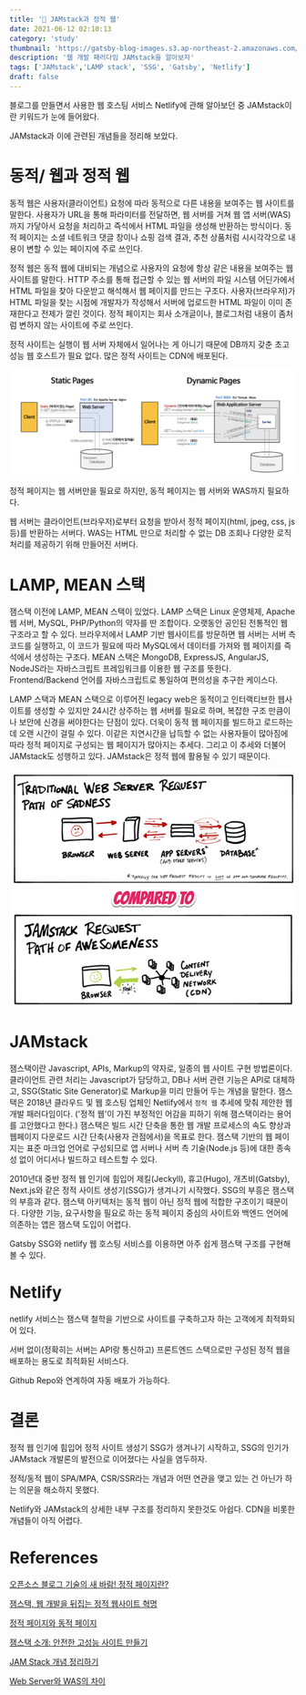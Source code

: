 ```yaml
---
title: '📝 JAMstack과 정적 웹'
date: 2021-06-12 02:10:13
category: 'study'
thumbnail: 'https://gatsby-blog-images.s3.ap-northeast-2.amazonaws.com/thumb_JAMstack.webp'
description: '웹 개발 패러다임 JAMstack을 알아보자'
tags: ['JAMstack','LAMP stack', 'SSG', 'Gatsby', 'Netlify']
draft: false
---
```



블로그를 만들면서 사용한 웹 호스팅 서비스 Netlify에 관해 알아보던 중 JAMstack이란 키워드가 눈에 들어왔다.

JAMstack과 이에 관련된 개념들을 정리해 보았다.


# 동적/ 웹과 정적 웹

동적 웹은 사용자(클라이언트) 요청에 따라 동적으로 다른 내용을 보여주는 웹 사이트를 말한다.
사용자가 URL을 통해 파라미터를 전달하면, 웹 서버를 거쳐 웹 앱 서버(WAS)까지 가닿아서 요청을 처리하고 즉석에서 HTML 파일을 생성해 반환하는 방식이다. 동적 페이지는 소셜 네트워크 댓글 창이나 쇼핑 검색 결과, 추천 상품처럼 시시각각으로 내용이 변할 수 있는 페이지에 주로 쓰인다.

정적 웹은 동적 웹에 대비되는 개념으로 사용자의 요청에 항상 같은 내용을 보여주는 웹 사이트를 말한다.
HTTP 주소를 통해 접근할 수 있는 웹 서버의 파일 시스템 어딘가에서 HTML 파일을 찾아 다운받고 해석해서 웹 페이지를 만드는 구조다. 사용자(브라우저)가 HTML 파일을 찾는 시점에 개발자가 작성해서 서버에 업로드한 HTML 파일이 이미 존재한다고 전제가 깔린 것이다. 정적 페이지는 회사 소개글이나, 블로그처럼 내용이 좀처럼 변하지 않는 사이트에 주로 쓰인다.

정적 사이트는 실행이 웹 서버 자체에서 일어나는 게 아니기 때문에 DB까지 갖춘 초고성능 웹 호스트가 필요 없다. 많은 정적 사이트는 CDN에 배포된다.

![statid/dynamic page](./images/staticDynamicPages.png)

정적 페이지는 웹 서버만을 필요로 하지만, 동적 페이지는 웹 서버와 WAS까지 필요하다.

웹 서버는 클라이언트(브라우저)로부터 요청을 받아서 정적 페이지(html, jpeg, css, js등)를 반환하는 서버다. WAS는 HTML 만으로 처리할 수 없는 DB 조회나 다양한 로직처리를 제공하기 위해 만들어진 서버다.


# LAMP, MEAN 스택
잼스택 이전에 LAMP, MEAN 스택이 있었다.
LAMP 스택은 Linux 운영체제, Apache 웹 서버, MySQL, PHP/Python의 약자를 딴 조합이다. 오랫동안 공인된 전통적인 웹 구조라고 할 수 있다. 브라우저에서 LAMP 기반 웹사이트를 방문하면 웹 서버는 서버 측 코드를 실행하고, 이 코드가 필요에 따라 MySQL에서 데이터를 가져와 웹 페이지를 즉석에서 생성하는 구조다.
MEAN 스택은 MongoDB, ExpressJS, AngularJS, NodeJS라는 자바스크립트 프레임워크를 이용한 웹 구조를 뜻한다. Frontend/Backend 언어를 자바스크립트로 통일하여 편의성을 추구한 케이스다.

LAMP 스택과 MEAN 스택으로 이루어진 legacy web은 동적이고 인터랙티브한 웹사이트를 생성할 수 있지만 24시간 상주하는 웹 서버를 필요로 하며, 복잡한 구조 만큼이나 보안에 신경을 써야한다는 단점이 있다. 더욱이 동적 웹 페이지를 빌드하고 로드하는 데 오랜 시간이 걸릴 수 있다. 이같은 지연시간을 납득할 수 없는 사용자들이 많아짐에 따라 정적 페이지로 구성되는 웹 페이지가 많아지는 추세다. 그리고 이 추세와 더불어 JAMstack도 성행하고 있다. JAMstack은 정적 웹에 활용될 수 있기 때문이다.


![legacy web vs JAMstack](./images/jamstack.png)


# JAMstack

잼스택이란 Javascript, APIs, Markup의 약자로, 일종의 웹 사이트 구현 방법론이다.
클라이언트 관련 처리는 Javascript가 담당하고, DB나 서버 관련 기능은 API로 대체하고, SSG(Static Site Generator)로 Markup을 미리 만들어 두는 개념을 말한다.
잼스택은 2018년 클라우드 및 웹 호스팅 업체인 Netlify에서 `정적 웹` 추세에 맞춰 제안한 웹 개발 패러다임이다. ('정적 웹'이 가진 부정적인 어감을 피하기 위해 잼스택이라는 용어를 고안했다고 한다.)
잼스택은 빌드 시간 단축을 통한 웹 개발 프로세스의 속도 향상과 웹페이지 다운로드 시간 단축(사용자 관점에서)을 목표로 한다.
잼스택 기반의 웹 페이지는 표준 마크업 언어로 구성되므로 앱 서버나 서버 측 기술(Node.js 등)에 대한 종속성 없이 어디서나 빌드하고 테스트할 수 있다.

2010년대 중반 정적 웹 인기에 힘입어 제킬(Jeckyll), 휴고(Hugo), 개츠비(Gatsby), Next.js와 같은 정적 사이트 생성기(SSG)가 생겨나기 시작했다.
SSG의 부흥은 잼스택의 부흥과 같다. 잼스택 아키텍처는 동적 웹이 아닌 정적 웹에 적합한 구조이기 때문이다. 다양한 기능, 요구사항을 필요로 하는 동적 페이지 중심의 사이트와 백엔드 언어에 의존하는 앱은 잼스택 도입이 어렵다.

Gatsby SSG와 netlify 웹 호스팅 서비스를 이용하면 아주 쉽게 잼스택 구조를 구현해볼 수 있다.


# Netlify
netlify 서비스는 잼스택 철학을 기반으로 사이트를 구축하고자 하는 고객에게 최적화되어 있다.

서버 없이(정확히는 서버는 API랑 통신하고) 프론트엔드 스택으로만 구성된 정적 웹을 배포하는 용도로 최적화된 서비스다.

Github Repo와 연계하여 자동 배포가 가능하다.

# 결론
정적 웹 인기에 힘입어 정적 사이트 생성기 SSG가 생겨나기 시작하고, SSG의 인기가 JAMstack 개발론의 발전으로 이어졌다는 사실을 염두하자.

정적/동적 웹이 SPA/MPA, CSR/SSR라는 개념과 어떤 연관을 맺고 있는 건 아닌가 하는 의문을 해소하지 못했다.

Netlify와 JAMstack의 상세한 내부 구조를 정리하지 못한것도 아쉽다. CDN을 비롯한 개념들이 아직 어렵다.


# References
[오픈소스 블로그 기술의 새 바람! 정적 페이지란?](https://blog.lgcns.com/2336)

[잼스택, 웹 개발을 뒤집는 정적 웹사이트 혁명](https://www.itworld.co.kr/news/156752?page=0,1)

[정적 페이지와 동적 페이지](https://webhotpy.tistory.com/6)

[잼스택 소개: 안전한 고성능 사이트 만들기](https://blog.daum.net/followyourdream/10086854)

[JAM Stack 개념 정리하기](https://pks2974.medium.com/jam-stack-%EA%B0%9C%EB%85%90-%EC%A0%95%EB%A6%AC%ED%95%98%EA%B8%B0-17dd5c34edf7)

[Web Server와 WAS의 차이](https://has3ong.github.io/webwas/)



